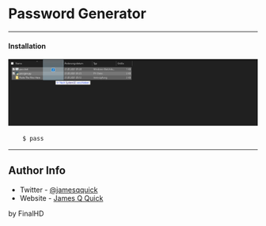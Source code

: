 # Password Generator
---

#### Installation


![](redme.png)
```html
    $ pass
```

---

## Author Info

- Twitter - [@jamesqquick](https://twitter.com/jamesqquick)
- Website - [James Q Quick](https://jamesqquick.com)

by FinalHD

